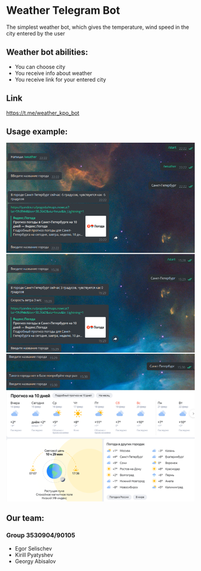 # Weather Telegram Bot
The simplest weather bot, which gives the temperature, wind speed in the city entered by the user
## Weather bot abilities:
- You can choose city 
- You receive info about weather
- You receive link for your entered city
## Link
https://t.me/weather_kpo_bot
## Usage example:
![](docs/img.png)
![](docs/img_1.png)
![](docs/img_2.png)
![](docs/img_3.png)

## Our team:

### Group 3530904/90105
- Egor Selischev
- Kirill Pyatyshev
- Georgy Abisalov